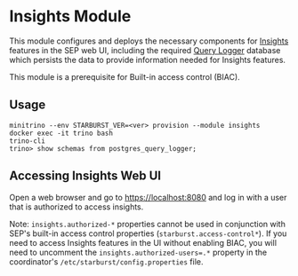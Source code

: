 # Insights Module  

This module configures and deploys the necessary components for [Insights](https://docs.starburst.io/latest/insights/configuration.html) features in the SEP web UI, including the required [Query Logger](https://docs.starburst.io/latest/admin/query-logger.html) database which persists the data to provide information needed for Insights features.  

This module is a prerequisite for Built-in access control (BIAC).  

## Usage

    minitrino --env STARBURST_VER=<ver> provision --module insights
    docker exec -it trino bash 
    trino-cli
    trino> show schemas from postgres_query_logger;

## Accessing Insights Web UI
Open a web browser and go to [https://localhost:8080](https://localhost:8080) and log in with a user that is authorized to access insights.  

Note: `insights.authorized-*` properties cannot be used in conjunction with SEP's built-in access control properties (`starburst.access-control*`). If you need to access Insights features in the UI without enabling BIAC, you will need to uncomment the `insights.authorized-users=.*` property in the coordinator's `/etc/starburst/config.properties` file.  